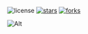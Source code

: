 ![license](https://img.shields.io/packagist/l/doctrine/orm.svg)
[![stars](https://img.shields.io/github/stars/luvx21/spring-boot.svg?style=flat&label=Star)](https://github.com/luvx21/spring-boot/stargazers)
[![forks](https://img.shields.io/github/forks/luvx21/spring-boot.svg?style=flat&label=Fork)](https://github.com/luvx21/spring-boot/fork)

![Alt](https://repobeats.axiom.co/api/embed/180229bf4d0b7ec15e2911583ca8917631e881a4.svg "Repobeats analytics image")
